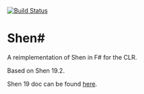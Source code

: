 [![Build Status](https://api.travis-ci.org/rkoeninger/ShenSharp.svg?branch=master)](https://travis-ci.org/rkoeninger/ShenSharp)

# Shen&#35;

A reimplementation of Shen in F# for the CLR.

Based on Shen 19.2.

Shen 19 doc can be found [here](http://www.shenlanguage.org/documentation/shendoc.htm).
